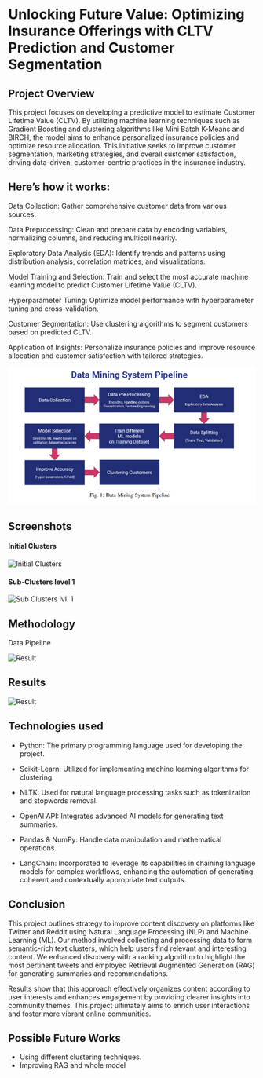 

# Unlocking Future Value: Optimizing Insurance Offerings with CLTV Prediction and Customer Segmentation

## Project Overview
This project focuses on developing a predictive model to estimate Customer Lifetime Value (CLTV). By utilizing machine learning techniques such as Gradient Boosting and clustering algorithms like Mini Batch K-Means and BIRCH, the model aims to enhance personalized insurance policies and optimize resource allocation. This initiative seeks to improve customer segmentation, marketing strategies, and overall customer satisfaction, driving data-driven, customer-centric practices in the insurance industry.

## Here’s how it works:

Data Collection: Gather comprehensive customer data from various sources.

Data Preprocessing: Clean and prepare data by encoding variables, normalizing columns, and reducing multicollinearity.

Exploratory Data Analysis (EDA): Identify trends and patterns using distribution analysis, correlation matrices, and visualizations.

Model Training and Selection: Train and select the most accurate machine learning model to predict Customer Lifetime Value (CLTV).

Hyperparameter Tuning: Optimize model performance with hyperparameter tuning and cross-validation.

Customer Segmentation: Use clustering algorithms to segment customers based on predicted CLTV.

Application of Insights: Personalize insurance policies and improve resource allocation and customer satisfaction with tailored strategies.


![Data Pipeline](pipeline.png)







## Screenshots

#### Initial Clusters

![Initial Clusters](Tweets_Preprocessing/Cluster1.png)

#### Sub-Clusters level 1
![Sub Clusters lvl. 1](Tweets_Preprocessing/Cluster2.png)














## Methodology

Data Pipeline

![Result](Tweets_Preprocessing/flow.png)

## Results

![Result](Tweets_Preprocessing/ss.jpeg)

## Technologies used

- Python: The primary programming language used for developing the project.

- Scikit-Learn: Utilized for implementing machine learning algorithms for clustering.

- NLTK: Used for natural language processing tasks such as tokenization and stopwords removal.

- OpenAI API: Integrates advanced AI models for generating text summaries.

- Pandas & NumPy: Handle data manipulation and mathematical operations.

- LangChain: Incorporated to leverage its capabilities in chaining language models for complex workflows, enhancing the automation of generating coherent and contextually appropriate text outputs.
## Conclusion

This project outlines strategy to improve content discovery on platforms like Twitter and Reddit using Natural Language Processing (NLP) and Machine Learning (ML). Our method involved collecting and processing data to form semantic-rich text clusters, which help users find relevant and interesting content. We enhanced discovery with a ranking algorithm to highlight the most pertinent tweets and employed Retrieval Augmented Generation (RAG) for generating summaries and recommendations.

Results show that this approach effectively organizes content according to user interests and enhances engagement by providing clearer insights into community themes. This project ultimately aims to enrich user interactions and foster more vibrant online communities.
## Possible Future Works

- Using different clustering techniques.
- Improving RAG and whole model

